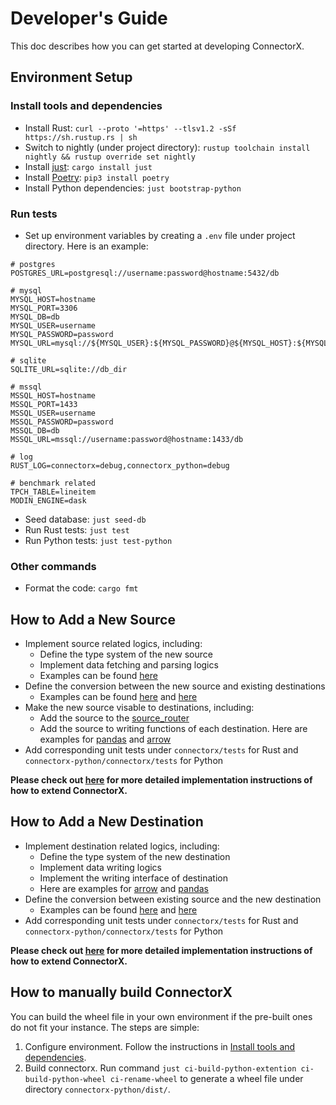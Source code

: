 # Developer's Guide

This doc describes how you can get started at developing ConnectorX.

## Environment Setup

### Install tools and dependencies

* Install Rust: `curl --proto '=https' --tlsv1.2 -sSf https://sh.rustup.rs | sh`
* Switch to nightly (under project directory): `rustup toolchain install nightly && rustup override set nightly`
* Install [just](https://github.com/casey/just): `cargo install just`
* Install [Poetry](https://python-poetry.org/docs/): `pip3 install poetry`
* Install Python dependencies: `just bootstrap-python`


### Run tests

* Set up environment variables by creating a `.env` file under project directory. Here is an example:
```
# postgres
POSTGRES_URL=postgresql://username:password@hostname:5432/db

# mysql
MYSQL_HOST=hostname
MYSQL_PORT=3306
MYSQL_DB=db
MYSQL_USER=username
MYSQL_PASSWORD=password
MYSQL_URL=mysql://${MYSQL_USER}:${MYSQL_PASSWORD}@${MYSQL_HOST}:${MYSQL_PORT}/${MYSQL_DB}

# sqlite
SQLITE_URL=sqlite://db_dir

# mssql
MSSQL_HOST=hostname
MSSQL_PORT=1433
MSSQL_USER=username
MSSQL_PASSWORD=password
MSSQL_DB=db
MSSQL_URL=mssql://username:password@hostname:1433/db

# log
RUST_LOG=connectorx=debug,connectorx_python=debug

# benchmark related
TPCH_TABLE=lineitem
MODIN_ENGINE=dask

```

* Seed database: `just seed-db`
* Run Rust tests: `just test`
* Run Python tests: `just test-python`

### Other commands

* Format the code: `cargo fmt`

## How to Add a New Source

* Implement source related logics, including:
  * Define the type system of the new source
  * Implement data fetching and parsing logics
  * Examples can be found [here](https://github.com/sfu-db/connector-x/blob/main/connectorx/src/sources)
* Define the conversion between the new source and existing destinations
  * Examples can be found [here](https://github.com/sfu-db/connector-x/tree/main/connectorx/src/transports) and [here](https://github.com/sfu-db/connector-x/tree/main/connectorx-python/src/pandas/transports)
* Make the new source visable to destinations, including:
  * Add the source to the [source_router](https://github.com/sfu-db/connector-x/blob/main/connectorx-python/src/source_router.rs)
  * Add the source to writing functions of each destination. Here are examples for [pandas](https://github.com/sfu-db/connector-x/blob/main/connectorx-python/src/pandas/mod.rs) and [arrow](https://github.com/sfu-db/connector-x/blob/main/connectorx-python/src/arrow.rs)
* Add corresponding unit tests under `connectorx/tests` for Rust and `connectorx-python/connectorx/tests` for Python

**Please check out [here](https://sfu-db.github.io/connector-x/connectorx/#extending-connectorx) for more detailed implementation instructions of how to extend ConnectorX.**

## How to Add a New Destination

* Implement destination related logics, including:
  * Define the type system of the new destination
  * Implement data writing logics
  * Implement the writing interface of destination
  * Here are examples for [arrow](https://github.com/sfu-db/connector-x/tree/main/connectorx/src/destinations/arrow) and [pandas](https://github.com/sfu-db/connector-x/tree/main/connectorx-python/src/pandas)
* Define the conversion between existing source and the new destination
  * Examples can be found [here](https://github.com/sfu-db/connector-x/tree/main/connectorx/src/transports) and [here](https://github.com/sfu-db/connector-x/tree/main/connectorx-python/src/pandas/transports)
* Add corresponding unit tests under `connectorx/tests` for Rust and `connectorx-python/connectorx/tests` for Python

**Please check out [here](https://sfu-db.github.io/connector-x/connectorx/#extending-connectorx) for more detailed implementation instructions of how to extend ConnectorX.**

## How to manually build ConnectorX

You can build the wheel file in your own environment if the pre-built ones do not fit your instance. The steps are simple:
1. Configure environment. Follow the instructions in [Install tools and dependencies](#install-tools-and-dependencies).
2. Build connectorx. Run command `just ci-build-python-extention ci-build-python-wheel ci-rename-wheel` to generate a wheel file under directory `connectorx-python/dist/`.
